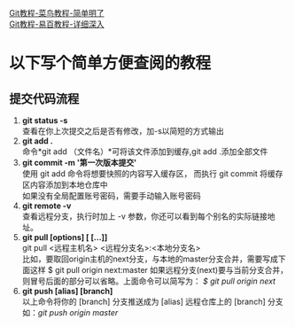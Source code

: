 [Git教程-菜鸟教程-简单明了](http://www.runoob.com/git/git-tutorial.html)  
[Git教程-易百教程-详细深入](https://www.yiibai.com/git/git_pull.html)

# 以下写个简单方便查阅的教程

## 提交代码流程
1. **git status -s**   
	查看在你上次提交之后是否有修改，加-s以简短的方式输出
2.  **git add .**   
	命令*git add （文件名）*可将该文件添加到缓存,git add .添加全部文件
3. **git commit -m '第一次版本提交'**   
	使用 git add 命令将想要快照的内容写入缓存区， 而执行 git commit 将缓存区内容添加到本地仓库中  
	如果没有全局配置账号密码，需要手动输入账号密码
4. **git remote -v**   
	查看远程分支，执行时加上 -v 参数，你还可以看到每个别名的实际链接地址。
5. **git pull [options] [<repository> [<refspec>…]]**  
	git pull <远程主机名> <远程分支名>:<本地分支名>  
	比如，要取回origin主机的next分支，与本地的master分支合并，需要写成下面这样 
	$ git pull origin next:master
	如果远程分支(next)要与当前分支合并，则冒号后面的部分可以省略。上面命令可以简写为：
	*$ git pull origin next*
6. **git push [alias] [branch]**   
	以上命令将你的 [branch] 分支推送成为 [alias] 远程仓库上的 [branch] 分支   
	如：*git push origin master*  